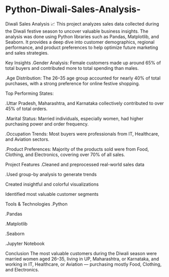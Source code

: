 # Python-Diwali-Sales-Analysis-

Diwali Sales Analysis 📈
This project analyzes sales data collected during the Diwali festive season to uncover valuable business insights. The analysis was done using Python libraries such as Pandas, Matplotlib, and Seaborn. It provides a deep dive into customer demographics, regional performance, and product preferences to help optimize future marketing and sales strategies.

Key Insights
.Gender Analysis: Female customers made up around 65% of total buyers and contributed more to total spending than males.

.Age Distribution: The 26–35 age group accounted for nearly 40% of total purchases, with a strong preference for online festive shopping.

Top Performing States:

.Uttar Pradesh, Maharashtra, and Karnataka collectively contributed to over 45% of total orders.

.Marital Status: Married individuals, especially women, had higher purchasing power and order frequency.

.Occupation Trends: Most buyers were professionals from IT, Healthcare, and Aviation sectors.

.Product Preferences: Majority of the products sold were from Food, Clothing, and Electronics, covering over 70% of all sales.

 Project Features
.Cleaned and preprocessed real-world sales data

.Used group-by analysis to generate trends

Created insightful and colorful visualizations

Identified most valuable customer segments

 Tools & Technologies
.Python

.Pandas

.Matplotlib

.Seaborn

.Jupyter Notebook

 Conclusion
The most valuable customers during the Diwali season were married women aged 26–35, living in UP, Maharashtra, or Karnataka, and working in IT, Healthcare, or Aviation — purchasing mostly Food, Clothing, and Electronics.

